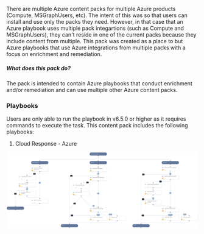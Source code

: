 There are multiple Azure content packs for multiple Azure products (Compute, MSGraphUsers, etc).  The intent of this was so that 
users 
can install and use only the packs they need.  However, in that case that an Azure playbook uses multiple pack integartions (such 
as Compute and MSGraphUsers), they can't reside in one of the current packs because they include content from multiple.  This 
pack was 
created as a place to but Azure playbooks that use Azure integrations from multiple packs with a focus on enrichment and 
remediation.

##### What does this pack do?

The pack is intended to contain Azure playbooks that conduct enrichment and/or remediation and can use multiple other Azure 
content packs.
### Playbooks

Users are only able to run the playbook in v6.5.0 or higher as it requires commands to execute the task.
This content pack includes the following playbooks: 
1. Cloud Response - Azure

![Cloud Response - Azure](https://raw.githubusercontent.com/demisto/content/37db8986e1fd776d2264975f321ef82022c24512/Packs/Azure-Enrichment-Remediation/doc_files/Cloud_Response_-_Azure.png)